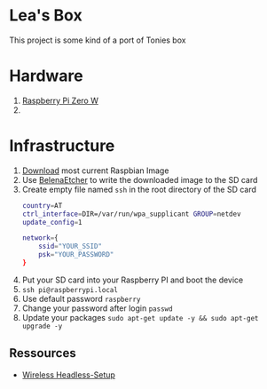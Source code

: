 # Lea's Box

This project is some kind of a port of Tonies box

# Hardware

1. [Raspberry Pi Zero W](https://electronics.semaf.at/Raspberry-Pi-Zero-W-nur-Board?curr=EUR&gclid=CjwKCAjwlovtBRBrEiwAG3XJ--LvAlaqz9DZxxMFLESknRc7-y4u30wBeKS0E-KI2xG9wMrsksD5ARoCvNUQAvD_BwE)
1. 

# Infrastructure

1. [Download](https://downloads.raspberrypi.org/raspbian_lite_latest) most current Raspbian Image
1. Use [BelenaEtcher](https://www.balena.io/etcher/) to write the downloaded image to the SD card
1. Create empty file named ```ssh``` in the root directory of the SD card
    ``` sh
    country=AT
    ctrl_interface=DIR=/var/run/wpa_supplicant GROUP=netdev
    update_config=1

    network={
        ssid="YOUR_SSID"
        psk="YOUR_PASSWORD"
    }
     ```
1. Put your SD card into your Raspberry PI and boot the device
1. `ssh pi@raspberrypi.local`
1. Use default password `raspberry`
1. Change your password after login `passwd`
1. Update your packages `sudo apt-get update -y && sudo apt-get upgrade -y`

## Ressources

* [Wireless Headless-Setup](https://desertbot.io/blog/headless-raspberry-pi-4-ssh-wifi-setup)


